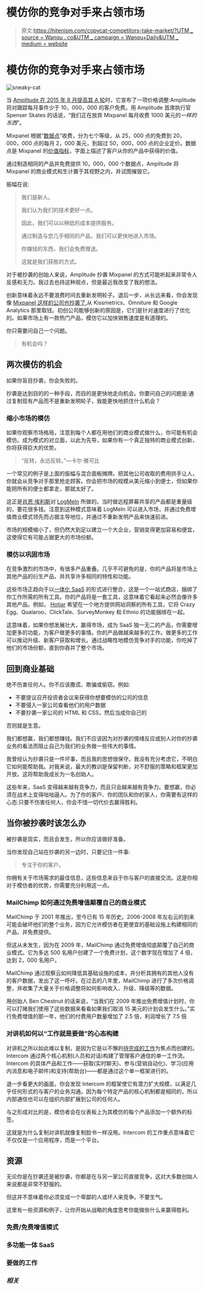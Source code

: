 # 模仿你的竞争对手来占领市场

> 原文:[https://hitenism.com/copycat-competitors-take-market/?UTM _ source = Wanqu . co&UTM _ campaign = Wanqu+Daily&UTM _ medium = website](https://hitenism.com/copycat-competitors-take-market/?utm_source=wanqu.co&utm_campaign=Wanqu+Daily&utm_medium=website)

# 模仿你的竞争对手来占领市场

![sneaky-cat](../Images/1bf5c4c8aae97b174cf6a45b8c249095.png)

当 [Amplitude 在 2015 年 8 月提高其 A 轮](https://techcrunch.com/2015/08/05/amplitude-series-a/)时，它宣布了一项价格调整:Amplitude 将对跟踪每月事件少于 10，000，000 的客户免费。用 Amplitude 首席执行官 Spenser Skates 的话说，“我们正在放弃 Mixpanel 每月收费 1000 美元的*一样的东西*”。

Mixpanel 根据“[数据点](https://mixpanel.com/pricing)”收费，分为七个等级，从 25，000 点的免费到 20，000，000 点的每月 2，000 美元，到超过 50，000，000 点的企业定价。数据点是 Mixpanel 的[价值指标](http://www.priceintelligently.com/blog/bid/195287/The-Value-Metric-Optimize-Your-Pricing-Strategy-for-High-Growth)，字面上描述了客户从你的产品中获得的价值。

通过制造相同的产品并免费提供 10，000，000 个数据点，Amplitude 将 Mixpanel 的商业模式和生计置于其视野之内，并试图摧毁它。

振幅在说:

> 我们是新人。
> 
> 我们认为我们的技术更好一点。
> 
> 因此，我们可以以稍低的成本提供服务。
> 
> 通过制造与您几乎相同的产品，我们可以更快地进入市场。
> 
> 你赚钱的东西，我们会免费赠送。
> 
> 这就是我们获胜的方式。

对于被抄袭的创始人来说，Amplitude 抄袭 Mixpanel 的方式可能听起来非常令人反感和无力。我过去也持这种观点，但是最近我改变了我的想法。

创新意味着永远不要浪费时间去重新发明轮子。退后一步，从长远来看，你会发现像 [Mixpanel 这样的公司也抄袭了](https://techcrunch.com/2011/09/07/mixpanel-now-funnels-into-the-past/),从 Kissmetrics、Omniture 和 Google Analytics 那里取钱。初创公司能够创新的原因是，它们是针对速度进行了优化的。如果市场上有一款热门产品，模仿它以加快销售速度是有道理的。

你只需要问自己一个问题。

> 有机会吗？

## 两次模仿的机会

如果你盲目抄袭，你会失败的。

抄袭是达到目的的一种手段，而目的是更快地走向机会。你要问自己的问题是:通过复制现有产品而不是重新发明轮子，我能更快地抓住什么机会？

### 缩小市场的模仿

如果你观察市场格局，注意到每个人都在用他们的商业模式做什么，你可能有机会模仿。成为模式的对立面，以此为先导，如果你有一个真正独特的商业模式创新，你将获得巨大的优势。

> “反转，永远反转。”—卡尔·雅可比

一个常见的例子是上面的振幅与混合面板摊牌。把其他公司收取的费用拱手让人，你就会从竞争对手那里抢走顾客。你会把市场的规模从美元缩小到便士，但如果你能把所有的便士都拿走，那就太好了。

这正是[肖恩·埃利斯](https://growthhackers.com)对 [LogMeIn](https://logmein.com) 所做的。当时做远程屏幕共享的产品都是重量级的，要花很多钱。注意到这种模式意味着 LogMeIn 可以进入市场，并通过免费增值商业模式领先而占据主导地位，并通过不重新发明产品来快速前进。

市场的规模缩小了，但仍然大到足以建立一个大企业，营销变得更加容易和便宜，这使得它有可能占据更大的市场份额。

### 模仿以巩固市场

在竞争激烈的市场中，有很多产品重叠。几乎不可避免的是，你的产品将是市场上其他产品的衍生产品，并共享许多相同的特性和功能。

这些市场正趋向于以[一体化 SaaS](http://www.slideshare.net/hiten1/the-rise-of-allinone-saas/19-Hotjar_wants_to_provide_every) 的形式进行整合，这是一个一站式商店，捆绑了你工作所需的所有工具。你的产品将是一套工具，这意味着它看起来必然会像许多其他产品。例如， [Hotjar](https://hotjar.com) 希望在一个地方提供网站洞察的所有工具，它将 Crazy Egg、Qualaroo、ClickTale、SurveyMonkey 和 Ethnio 的功能捆绑在一起。

这意味着，如果你想发展壮大，赢得市场，成为 SaaS 独一无二的产品，你需要增加更多的功能，为客户做更多的事情。你的产品做越来越多的工作。做更多的工作可以推动升级、新客户获取和增长。通过战略性地模仿竞争对手的功能，你吃掉了他们的市场份额，直到你吞并了整个市场。

## 回到商业基础

绝不伤害任何人。你不应该撒谎、欺骗或偷窃。例如:

*   不要提议召开投资者会议来获得你想要模仿的公司的信息
*   不要侵入一家公司查看他们的用户数据
*   不要抄袭一家公司的 HTML 和 CSS，然后当成你自己的

否则就是生意。

我们都想赢，我们都想赚钱。我们不应该因为对抄袭的情绪反应或别人对你的抄袭业务的看法而阻止自己为我们的业务做一些伟大的事情。

我曾经认为抄袭只是一件坏事，而且我的思想很保守。我没有充分考虑它，不明白它如何能帮助我。对我来说，最大的教训是保留判断，对不舒服的策略和框架更加开放。这将帮助我成长为一名创始人。

这些年来，SaaS 变得越来越有竞争力，而且只会越来越有竞争力。要想赢，你必须在战术上变得咄咄逼人。为了你的客户、你的团队和你的家人，你需要有这样的心态:只要不伤害任何人，你会不惜一切代价去赢得胜利。

## 当你被抄袭时该怎么办

被抄袭是现实，而且会发生，所以你应该做好准备。

当你发现自己站在抄袭的另一边时，只要记住一件事:

> 专注于你的客户。

你拥有关于市场需求的最佳信息，这些信息来自于你与客户的直接交流。这是你相对于模仿者的优势，你需要充分利用这一点。

### MailChimp 如何通过免费增值颠覆自己的商业模式

MailChimp 于 2001 年推出，至今已有 15 年历史。2006-2008 年左右云的到来可能会破坏他们的整个业务，因为它允许模仿者在更便宜的基础设施上构建相同的产品，并免费提供。

但这从未发生，因为在 2009 年，MailChimp 通过免费增值彻底颠覆了自己的商业模式。它为多达 500 名用户创建了一个免费计划，这个数字现在增加了 4 倍，达到 2，000 名用户。

MailChimp 通过观察云如何降低其基础设施的成本，并分析其拥有的其他人没有的客户数据，发出了这一呼吁。在过去的八年里，MailChimp 进行了多次价格调整，并收集了大量关于价格调整将如何影响收入、升级、降级等的数据。

用创始人 Ben Chestnut 的话来说，“当我们在 2009 年推出免费增值计划时，你可以打赌我们使用了这些数据来看看如果我们取消 15 美元的计划会发生什么。”实行免费增值的那一年，他们的付费用户数量增加了 2.5 倍，利润增长了 7.5 倍

### 对讲机如何以“工作就是要做”的心态构建

对讲机之所以如此难以复制，是因为它是以不懈的[待完成的工作](https://www.intercom.io/books/jobs-to-be-done)为焦点而创建的。Intercom 通过两个核心机制(人员和对话)构建了管理客户通信的单一工作流。Intercom 的具体产品和工作——获取(实时聊天)、参与(营销自动化)、学习(应用内消息和电子邮件)和支持(帮助台)——都是通过这个单一框架进行的。

退一步看更大的画面，你会发现 Intercom 的框架使它有潜力扩大规模，以满足几乎任何形式的与客户的业务沟通。因为每个特定产品的核心机制都是相同的，所以内部通信也可以在组织内部扩展到公司的任何人。

与之形成对比的是，模仿者会在仪表板上为其模仿的每个产品添加一个额外的标签。

这就是为什么复制对讲机就像复制脸书一样没用。Intercom 的工作重点意味着它不仅仅是一个应用程序，而是一个平台。

## 资源

无论你是在抄袭还是被抄袭，你都是在与另一家公司直接竞争，这对大多数创始人来说都是非常不舒服的。

但这并不意味着你必须变成一个卑鄙的人或坏人来竞争。不要生气。

这里有一些资源和例子，让你开始从战略的角度思考你能做些什么来赢得胜利。

### 免费/免费增值模式

### 多功能一体 SaaS

### 要做的工作

### *相关*
